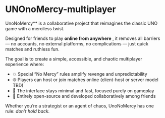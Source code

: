 # UNOnoMercy-multiplayer

UnoNoMercy** is a collaborative project that reimagines the classic UNO game with a merciless twist.

Designed for friends to play  **online from anywhere** , it removes all barriers — no accounts, no external platforms, no complications — just quick matches and ruthless fun.

The goal is to create a simple, accessible, and chaotic multiplayer experience where:

* 💥 Special “No Mercy” rules amplify revenge and unpredictability
* 🌐 Players can host or join matches online (client-host or server model TBD)
* 🎨 The interface stays minimal and fast, focused purely on gameplay
* 🤝 Entirely open-source and developed collaboratively among friends

Whether you’re a strategist or an agent of chaos, UnoNoMercy has one rule: *don’t hold back.*
